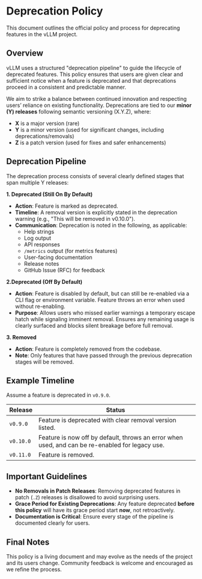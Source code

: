 # Deprecation Policy

This document outlines the official policy and process for deprecating features in the vLLM project.

## Overview

vLLM uses a structured "deprecation pipeline" to guide the lifecycle of deprecated features. This policy ensures that users are given clear and sufficient notice when a feature is deprecated and that deprecations proceed in a consistent and predictable manner.

We aim to strike a balance between continued innovation and respecting users’ reliance on existing functionality. Deprecations are tied to our **minor (Y) releases** following semantic versioning (X.Y.Z), where:
- **X** is a major version (rare)
- **Y** is a minor version (used for significant changes, including deprecations/removals)
- **Z** is a patch version (used for fixes and safer enhancements)

## Deprecation Pipeline

The deprecation process consists of several clearly defined stages that span multiple Y releases:

**1. Deprecated (Still On By Default)**

- **Action**: Feature is marked as deprecated.
- **Timeline**: A removal version is explicitly stated in the deprecation warning (e.g., "This will be removed in v0.10.0").
- **Communication**: Deprecation is noted in the following, as applicable:
  - Help strings
  - Log output
  - API responses
  - `/metrics` output (for metrics features)
  - User-facing documentation
  - Release notes
  - GitHub Issue (RFC) for feedback

**2.Deprecated (Off By Default)**

- **Action**: Feature is disabled by default, but can still be re-enabled via a CLI flag or environment variable. Feature throws an error when used without re-enabling.
- **Purpose**: Allows users who missed earlier warnings a temporary escape hatch while signaling imminent removal. Ensures any remaining usage is clearly surfaced and blocks silent breakage before full removal.

**3. Removed**

- **Action**: Feature is completely removed from the codebase.
- **Note**: Only features that have passed through the previous deprecation stages will be removed.

## Example Timeline

Assume a feature is deprecated in `v0.9.0`.

| Release       | Status                                                                                          |
|---------------|-------------------------------------------------------------------------------------------------|
| `v0.9.0`      | Feature is deprecated with clear removal version listed.                                        |
| `v0.10.0`     | Feature is now off by default, throws an error when used, and can be re-enabled for legacy use. |
| `v0.11.0`     | Feature is removed.                                                                             |

## Important Guidelines

- **No Removals in Patch Releases**: Removing deprecated features in patch (`.Z`) releases is disallowed to avoid surprising users.
- **Grace Period for Existing Deprecations**: Any feature deprecated **before this policy** will have its grace period start **now**, not retroactively.
- **Documentation is Critical**: Ensure every stage of the pipeline is documented clearly for users.

## Final Notes

This policy is a living document and may evolve as the needs of the project and its users change. Community feedback is welcome and encouraged as we refine the process.
